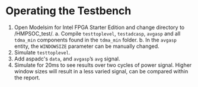 # Operating the Testbench

1. Open Modelsim for Intel FPGA Starter Edition and change directory to /HMPSOC_test/.
   a. Compile `testtoplevel`, `testadcasp`, `avgasp` and all `tdma_min` components found in the `tdma_min` folder.
   b. In the `avgasp` entity, the `WINDOWSIZE` parameter can be manually changed.
2. Simulate `testtoplevel`.
3. Add aspadc's `data`, and `avgasp`’s `avg` signal.
4. Simulate for 20ms to see results over two cycles of power signal. Higher window sizes will result in a less varied signal, can be compared within the report.
